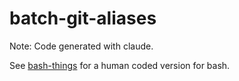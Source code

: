 # batch-git-aliases

Note: Code generated with claude.

See [bash-things](https://github.com/adithya-s-edstem/bash-things) for a human coded version for bash.
